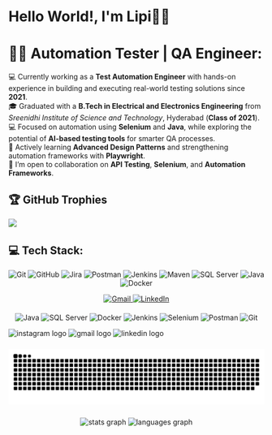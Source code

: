 <p align="center">
            
# Hello World!, I'm Lipi👋🏼  

</p>

# 🕵️‍♂️ Automation Tester | QA Engineer:

💻 Currently working as a <strong>Test Automation Engineer</strong> with hands-on experience in building and executing real-world testing solutions since <strong>2021</strong>. <br>
🎓 Graduated with a <strong>B.Tech in Electrical and Electronics Engineering</strong> from <em>Sreenidhi Institute of Science and Technology</em>, Hyderabad (<strong>Class of 2021</strong>). <br>
💻 Focused on automation using <strong>Selenium</strong> and <strong>Java</strong>, while exploring the potential of <strong>AI-based testing tools</strong> for smarter QA processes. <br>
🌱 Actively learning <strong>Advanced Design Patterns</strong> and strengthening automation frameworks with <strong>Playwright</strong>. <br>
👯 I’m open to collaboration on <strong>API Testing</strong>, <strong>Selenium</strong>, and <strong>Automation Frameworks</strong>. 

## 🏆 GitHub Trophies
<img src="https://github-profile-trophy.vercel.app/?username=AuTeLipi&theme=kimbie_dark" />

###

## 💻 Tech Stack:

<p align="center">
  <!-- Badges with same height -->
  <img src="https://img.shields.io/badge/GIT-F05032?style=for-the-badge&logo=git&logoColor=white" alt="Git" height="28"/>
  <img src="https://img.shields.io/badge/GITHUB-181717?style=for-the-badge&logo=github&logoColor=white" alt="GitHub" height="28"/>
  <img src="https://img.shields.io/badge/JIRA-0052CC?style=for-the-badge&logo=jira&logoColor=white" alt="Jira" height="28"/>
  <img src="https://img.shields.io/badge/POSTMAN-FF6C37?style=for-the-badge&logo=postman&logoColor=white" alt="Postman" height="28"/>
  <img src="https://img.shields.io/badge/JENKINS-D24939?style=for-the-badge&logo=jenkins&logoColor=white" alt="Jenkins" height="28"/>
  <img src="https://img.shields.io/badge/APACHE_MAVEN-C71A36?style=for-the-badge&logo=apachemaven&logoColor=white" alt="Maven" height="28"/>
  <img src="https://img.shields.io/badge/MICROSOFT_SQL_SERVER-CC2927?style=for-the-badge&logo=microsoftsqlserver&logoColor=white" alt="SQL Server" height="28"/>
  <img src="https://img.shields.io/badge/JAVA-007396?style=for-the-badge&logo=java&logoColor=white" alt="Java" height="28"/>
  <img src="https://img.shields.io/badge/DOCKER-2496ED?style=for-the-badge&logo=docker&logoColor=white" alt="Docker" height="28"/>
</p>

<p align="center" style="margin-top: 10px;">
<!-- Gmail - Replace with your actual email -->
  <a href="mailto:lipipgm@gmail.com">
    <img src="https://img.shields.io/badge/Gmail-D14836?style=for-the-badge&logo=gmail&logoColor=white" alt="Gmail" height="28"/>
  </a>
  
  <!-- LinkedIn - Replace 'your-linkedin-username' with your LinkedIn username -->
  <a href="https://www.linkedin.com/in/lipidubbaka" target="_blank">
    <img src="https://img.shields.io/badge/LinkedIn-0077B5?style=for-the-badge&logo=linkedin&logoColor=white" alt="LinkedIn" height="28"/>
  </a>
</p>

<p align="center" style="margin-top: 20px;">
  <!-- Technology Icons -->
  <img src="https://cdn.jsdelivr.net/gh/devicons/devicon/icons/java/java-original.svg" alt="Java" width="36" height="36" />
  <img src="https://cdn.jsdelivr.net/gh/devicons/devicon/icons/microsoftsqlserver/microsoftsqlserver-plain.svg" alt="SQL Server" width="36" height="36" />
  <img src="https://cdn.jsdelivr.net/gh/devicons/devicon/icons/docker/docker-original.svg" alt="Docker" width="36" height="36" />
  <img src="https://cdn.jsdelivr.net/gh/devicons/devicon/icons/jenkins/jenkins-original.svg" alt="Jenkins" width="36" height="36" />
  <img src="https://cdn.jsdelivr.net/gh/devicons/devicon/icons/selenium/selenium-original.svg" alt="Selenium" width="36" height="36" />
  <img src="https://cdn.jsdelivr.net/gh/devicons/devicon/icons/postman/postman-original.svg" alt="Postman" width="36" height="36" />
  <img src="https://cdn.jsdelivr.net/gh/devicons/devicon/icons/git/git-original.svg" alt="Git" width="36" height="36" />
</p>

<div align="left">
  <img src="https://img.shields.io/static/v1?message=Instagram&logo=instagram&label=&color=E4405F&logoColor=white&labelColor=&style=for-the-badge" height="35" alt="instagram logo"  />
  <img src="https://img.shields.io/static/v1?message=Gmail&logo=gmail&label=&color=D14836&logoColor=white&labelColor=&style=for-the-badge" height="35" alt="gmail logo"  />
  <img src="https://img.shields.io/static/v1?message=LinkedIn&logo=linkedin&label=&color=0077B5&logoColor=white&labelColor=&style=for-the-badge" height="35" alt="linkedin logo"  />
</div>

###

<picture>
  <source media="(prefers-color-scheme: dark)" srcset="https://raw.githubusercontent.com/AuTeLipi/AuTeLipi/output/github-snake-dark.svg" />
  <source media="(prefers-color-scheme: light)" srcset="https://raw.githubusercontent.com/AuTeLipi/AuTeLipi/output/github-snake.svg" />
  <img alt="github-snake" src="https://raw.githubusercontent.com/AuTeLipi/AuTeLipi/output/github-snake.svg" />
</picture>

###

<div align="center">
  <img src="https://github-readme-stats.vercel.app/api?username=AuTeLipi&hide_title=false&hide_rank=false&show_icons=true&include_all_commits=true&count_private=true&disable_animations=false&theme=dracula&locale=en&hide_border=false" height="150" alt="stats graph"  />
  <img src="https://github-readme-stats.vercel.app/api/top-langs?username=AuTeLipi&locale=en&hide_title=false&layout=compact&card_width=320&langs_count=5&theme=dracula&hide_border=false" height="150" alt="languages graph"  />
</div>

###



